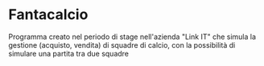 # Fantacalcio
Programma creato nel periodo di stage nell'azienda "Link IT" che simula 
la gestione (acquisto, vendita) di squadre di 
calcio, con la possibilità di simulare una partita tra due squadre
